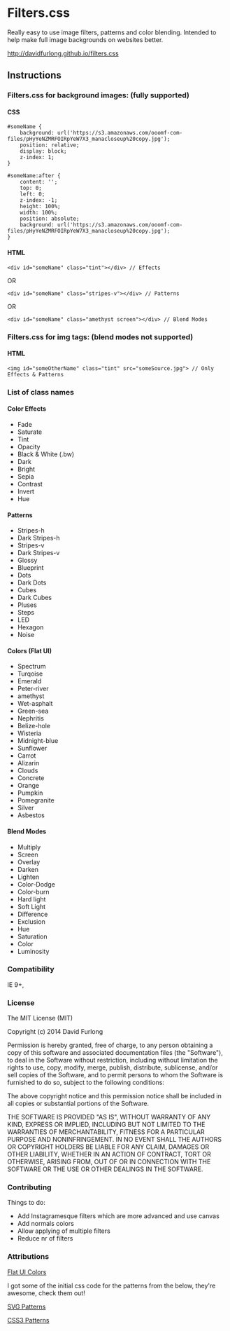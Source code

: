 # Filters.css

Really easy to use image filters, patterns and color blending.
Intended to help make full image backgrounds on websites better.

http://davidfurlong.github.io/filters.css

## Instructions

### Filters.css for background images: (fully supported)

#### CSS
	#someName {
		background: url('https://s3.amazonaws.com/ooomf-com-files/pHyYeNZMRFOIRpYeW7X3_manacloseup%20copy.jpg');
		position: relative;
		display: block;
		z-index: 1;
	}

	#someName:after {
		content: '';
		top: 0;
		left: 0;
		z-index: -1;
		height: 100%;
		width: 100%;
		position: absolute;
		background: url('https://s3.amazonaws.com/ooomf-com-files/pHyYeNZMRFOIRpYeW7X3_manacloseup%20copy.jpg');
	}

#### HTML

	<div id="someName" class="tint"></div> // Effects

OR

	<div id="someName" class="stripes-v"></div> // Patterns

OR

	<div id="someName" class="amethyst screen"></div> // Blend Modes

### Filters.css for img tags: (blend modes not supported)

#### HTML

	<img id="someOtherName" class="tint" src="someSource.jpg"> // Only Effects & Patterns

### List of class names

#### Color Effects

- Fade
- Saturate
- Tint
- Opacity
- Black & White (.bw)
- Dark
- Bright
- Sepia
- Contrast
- Invert
- Hue

#### Patterns

- Stripes-h
- Dark Stripes-h
- Stripes-v
- Dark Stripes-v
- Glossy
- Blueprint
- Dots
- Dark Dots
- Cubes
- Dark Cubes
- Pluses
- Steps
- LED
- Hexagon
- Noise

#### Colors (Flat UI)

- Spectrum
- Turqoise
- Emerald
- Peter-river
- amethyst
- Wet-asphalt
- Green-sea
- Nephritis
- Belize-hole
- Wisteria
- Midnight-blue
- Sunflower
- Carrot
- Alizarin
- Clouds
- Concrete
- Orange
- Pumpkin
- Pomegranite
- Silver
- Asbestos

#### Blend Modes

- Multiply
- Screen
- Overlay
- Darken
- Lighten
- Color-Dodge
- Color-burn
- Hard light
- Soft Light
- Difference
- Exclusion
- Hue
- Saturation
- Color
- Luminosity

### Compatibility
IE 9+, 

### License

The MIT License (MIT)

Copyright (c) 2014 David Furlong

Permission is hereby granted, free of charge, to any person obtaining a copy
of this software and associated documentation files (the "Software"), to deal
in the Software without restriction, including without limitation the rights
to use, copy, modify, merge, publish, distribute, sublicense, and/or sell
copies of the Software, and to permit persons to whom the Software is
furnished to do so, subject to the following conditions:

The above copyright notice and this permission notice shall be included in
all copies or substantial portions of the Software.

THE SOFTWARE IS PROVIDED "AS IS", WITHOUT WARRANTY OF ANY KIND, EXPRESS OR
IMPLIED, INCLUDING BUT NOT LIMITED TO THE WARRANTIES OF MERCHANTABILITY,
FITNESS FOR A PARTICULAR PURPOSE AND NONINFRINGEMENT. IN NO EVENT SHALL THE
AUTHORS OR COPYRIGHT HOLDERS BE LIABLE FOR ANY CLAIM, DAMAGES OR OTHER
LIABILITY, WHETHER IN AN ACTION OF CONTRACT, TORT OR OTHERWISE, ARISING FROM,
OUT OF OR IN CONNECTION WITH THE SOFTWARE OR THE USE OR OTHER DEALINGS IN
THE SOFTWARE.


### Contributing

Things to do:
- Add Instagramesque filters which are more advanced and use canvas
- Add normals colors
- Allow applying of multiple filters
- Reduce nr of filters

### Attributions

[Flat UI Colors](http://flatuicolors.com/ "Flat UI Colors")

I got some of the initial css code for the patterns from the below, they're awesome, check them out!

[SVG Patterns](http://philbit.com/svgpatterns/)

[CSS3 Patterns](http://lea.verou.me/css3patterns/)
